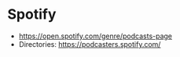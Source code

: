 # Spotify
* https://open.spotify.com/genre/podcasts-page
* Directories: https://podcasters.spotify.com/
